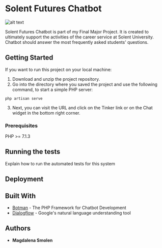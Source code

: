 # Solent Futures Chatbot

![alt text](https://i.ibb.co/kXT5phH/Copy-of-Handdrawn-Circle-Logo-2.png)

Solent Futures Chatbot is part of my Final Major Project. It is created to ultimately support the activities of the career service at Solent University. Chatbot should answer the most frequently asked students' questions.

## Getting Started
If you want to run this project on your local machine:
1. Download and unzip the project repository.
2. Go into the directory where you saved the project and use the following command, to start a simple PHP server:

```
php artisan serve
```

3. Next, you can visit the URL and click on the Tinker link or on the Chat widget in the bottom right corner.

### Prerequisites

PHP >= 7.1.3


## Running the tests

Explain how to run the automated tests for this system


## Deployment




## Built With

* [Botman](https://botman.io/) - The PHP Framework for Chatbot Development
* [Dialogflow](https://dialogflow.com/) - Google's natural language understanding tool


## Authors

* **Magdalena Smolen**
